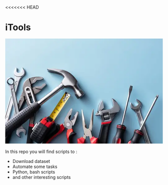 <<<<<<< HEAD
# iTools

![Untitled](imgs/tools.png)

In this repo you will find scripts to :

- Download dataset
- Automate some tasks
- Python, bash scripts
- and other interesting scripts

